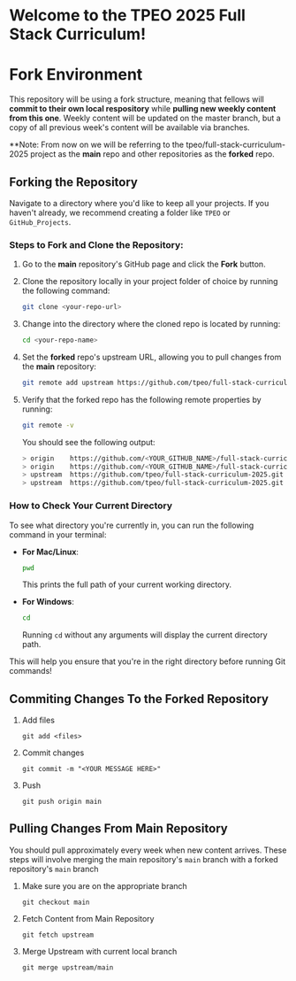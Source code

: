 # Welcome to the TPEO 2025 Full Stack Curriculum!

# Fork Environment
This repository will be using a fork structure, meaning that fellows will **commit to their own local respository** while **pulling new weekly content from this one**. Weekly content will be updated on the master branch, but a copy of all previous week's content will be available via branches.

**Note: From now on we will be referring to the tpeo/full-stack-curriculum-2025 project as the **main** repo and other repositories as the **forked** repo. 
## Forking the Repository 

Navigate to a directory where you'd like to keep all your projects. If you haven't already, we recommend creating a folder like `TPEO` or `GitHub_Projects`.

### Steps to Fork and Clone the Repository:

1. Go to the **main** repository's GitHub page and click the **Fork** button.

2. Clone the repository locally in your project folder of choice by running the following command:
    ```bash
    git clone <your-repo-url>
    ```

3. Change into the directory where the cloned repo is located by running:
    ```bash
    cd <your-repo-name>
    ```

4. Set the **forked** repo's upstream URL, allowing you to pull changes from the **main** repository:
    ```bash
    git remote add upstream https://github.com/tpeo/full-stack-curriculum-2025.git
    ```

5. Verify that the forked repo has the following remote properties by running:
    ```bash
    git remote -v
    ```

    You should see the following output:
    ```bash
    > origin    https://github.com/<YOUR_GITHUB_NAME>/full-stack-curriculum-2025.git (fetch)
    > origin    https://github.com/<YOUR_GITHUB_NAME>/full-stack-curriculum-2025.git (push)
    > upstream  https://github.com/tpeo/full-stack-curriculum-2025.git (fetch)
    > upstream  https://github.com/tpeo/full-stack-curriculum-2025.git (push)
    ```

### How to Check Your Current Directory

To see what directory you're currently in, you can run the following command in your terminal:

- **For Mac/Linux**:
    ```bash
    pwd
    ```
    This prints the full path of your current working directory.

- **For Windows**:
    ```bash
    cd
    ```
    Running `cd` without any arguments will display the current directory path.

This will help you ensure that you're in the right directory before running Git commands! 

## Commiting Changes To the Forked Repository

1. Add files 
    ``` 
    git add <files> 
    ``` 
2. Commit changes
    ```
    git commit -m "<YOUR MESSAGE HERE>"
    ```
3. Push
    ```
    git push origin main 
    ```
## Pulling Changes From Main Repository
You should pull approximately every week when new content arrives. These steps will involve merging the main repository's ```main``` branch with a forked repository's ```main``` branch 
1. Make sure you are on the appropriate branch
    ```
    git checkout main  
    ```
2. Fetch Content from Main Repository
    ```
    git fetch upstream
    ```
3. Merge Upstream with current local branch
    ```
    git merge upstream/main
    ```

